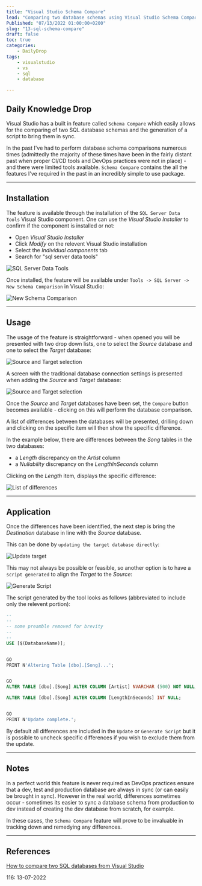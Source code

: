 ```yaml
---
title: "Visual Studio Schema Compare"
lead: "Comparing two database schemas using Visual Studio Schema Compare feature"
Published: "07/13/2022 01:00:00+0200"
slug: "13-sql-schema-compare"
draft: false
toc: true
categories:
    - DailyDrop
tags:
    - visualstudio
    - vs
    - sql
    - database

---
```


## Daily Knowledge Drop

Visual Studio has a built in feature called `Schema Compare` which easily allows for the comparing of two SQL database schemas and the generation of a script to bring them in sync.

In the past I've had to perform database schema comparisons numerous times (admittedly the majority of these times have been in the fairly distant past when proper CI/CD tools and DevOps practices were not in place) - and there were limited tools available. `Schema Compare` contains the all the features I've required in the past in an incredibly simple to use package.

---

## Installation

The feature is available through the installation of the `SQL Server Data Tools` Visual Studio component. One can use the _Visual Studio Installer_ to confirm if the component is installed or not:
- Open _Visual Studio Installer_
- Click _Modify_ on the relevent Visual Studio installation
- Select the _Individual components_ tab
- Search for "sql server data tools"

![SQL Server Data Tools](installation.png)

Once installed, the feature will be available under `Tools -> SQL Server -> New Schema Comparison` in Visual Studio:

![New Schema Comparison](menu-feature.png)

---

## Usage

The usage of the feature is straightforward - when opened you will be presented with two drop down lists, one to select the _Source_ database and one to select the _Target_ database:

![Source and Target selection](source-target.png)

A screen with the traditional database connection settings is presented when adding the _Source_ and _Target_ database:

![Source and Target selection](connection.png)

Once the _Source_ and _Target_ databases have been set, the `Compare` button becomes available - clicking on this will perform the database comparison.

A list of differences between the databases will be presented, drilling down and clicking on the specific item will then show the specific difference.

In the example below, there are differences between the _Song_ tables in the two databases:
- a _Length_ discrepancy on the _Artist_ column
- a _Nullability_ discrepancy on the _LengthInSeconds_ column

Clicking on the _Length_ item, displays the specific difference:

![List of differences](differences.png)

---

## Application

Once the differences have been identified, the next step is bring the _Destination_ database in line with the _Source_ database.

This can be done by `updating the target database directly`:

![Update target](update.png)

This may not always be possible or feasible, so another option is to have a `script generated` to align the _Target_ to the _Source_:

![Generate Script](script.png)


The script generated by the tool looks as follows (abbreviated to include only the relevent portion):

``` sql
--
--
-- some preamble removed for brevity
--
--
USE [$(DatabaseName)];


GO
PRINT N'Altering Table [dbo].[Song]...';


GO
ALTER TABLE [dbo].[Song] ALTER COLUMN [Artist] NVARCHAR (500) NOT NULL;

ALTER TABLE [dbo].[Song] ALTER COLUMN [LengthInSeconds] INT NULL;


GO
PRINT N'Update complete.';
```


By default all differences are included in the `Update` or `Generate Script` but it is possible to uncheck specific differences if you wish to exclude them from the update.

---

## Notes

In a perfect world this feature is never required as DevOps practices ensure that a dev, test and production database are always in sync (or can easily be brought in sync). However in the real world, differences sometimes occur - sometimes its easier to sync a database schema from production to dev instead of creating the dev database from scratch, for example.

In these cases, the `Schema Compare` feature will prove to be invaluable in tracking down and remedying any differences.

---



## References

[How to compare two SQL databases from Visual Studio](https://www.sqlshack.com/how-to-compare-two-sql-databases-from-visual-studio/)   

<?# DailyDrop ?>116: 13-07-2022<?#/ DailyDrop ?>
